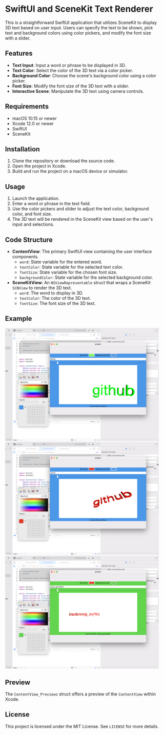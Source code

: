 # SwiftUI and SceneKit Text Renderer

This is a straightforward SwiftUI application that utilizes SceneKit to display 3D text based on user input. Users can specify the text to be shown, pick text and background colors using color pickers, and modify the font size with a slider.

## Features
- **Text Input**: Input a word or phrase to be displayed in 3D.
- **Text Color**: Select the color of the 3D text via a color picker.
- **Background Color**: Choose the scene's background color using a color picker.
- **Font Size**: Modify the font size of the 3D text with a slider.
- **Interactive Scene**: Manipulate the 3D text using camera controls.

## Requirements
- macOS 10.15 or newer
- Xcode 12.0 or newer
- SwiftUI
- SceneKit

## Installation
1. Clone the repository or download the source code.
2. Open the project in Xcode.
3. Build and run the project on a macOS device or simulator.

## Usage
1. Launch the application.
2. Enter a word or phrase in the text field.
3. Use the color pickers and slider to adjust the text color, background color, and font size.
4. The 3D text will be rendered in the SceneKit view based on the user's input and selections.

## Code Structure
- **ContentView**: The primary SwiftUI view containing the user interface components.
  - `word`: State variable for the entered word.
  - `textColor`: State variable for the selected text color.
  - `fontSize`: State variable for the chosen font size.
  - `backgroundColor`: State variable for the selected background color.
- **SceneKitView**: An `NSViewRepresentable` struct that wraps a SceneKit `SCNView` to render the 3D text.
  - `word`: The word to display in 3D.
  - `textColor`: The color of the 3D text.
  - `fontSize`: The font size of the 3D text.


## Example

![example](example.png)
![example](example1.png)
![example](example2.png)


## Preview
The `ContentView_Previews` struct offers a preview of the `ContentView` within Xcode.

## License
This project is licensed under the MIT License. See `LICENSE` for more details.
